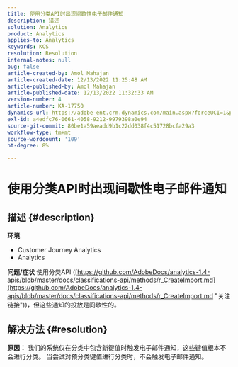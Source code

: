 ```yaml
---
title: 使用分类API时出现间歇性电子邮件通知
description: 描述
solution: Analytics
product: Analytics
applies-to: Analytics
keywords: KCS
resolution: Resolution
internal-notes: null
bug: false
article-created-by: Amol Mahajan
article-created-date: 12/13/2022 11:25:48 AM
article-published-by: Amol Mahajan
article-published-date: 12/13/2022 11:32:33 AM
version-number: 4
article-number: KA-17750
dynamics-url: https://adobe-ent.crm.dynamics.com/main.aspx?forceUCI=1&pagetype=entityrecord&etn=knowledgearticle&id=6d00fbe0-d87a-ed11-81ac-6045bd006239
exl-id: a4edfc76-0661-4058-9212-9979398a0e94
source-git-commit: 80be1a59aeadd9b1c22dd038f4c51728bcfa29a3
workflow-type: tm+mt
source-wordcount: '109'
ht-degree: 8%

---
```


# 使用分类API时出现间歇性电子邮件通知

## 描述 {#description}

<b>环境</b>
- Customer Journey Analytics
- Analytics



<b>问题/症状</b>
使用分类API ([https://github.com/AdobeDocs/analytics-1.4-apis/blob/master/docs/classifications-api/methods/r_CreateImport.md](https://github.com/AdobeDocs/analytics-1.4-apis/blob/master/docs/classifications-api/methods/r_CreateImport.md "关注链接"))，但这些通知的投放是间歇性的。


## 解决方法 {#resolution}

<b>原因：</b>
我们的系统仅在分类中包含新键值时触发电子邮件通知，这些键值根本不会进行分类。 当尝试对预分类键值进行分类时，不会触发电子邮件通知。
